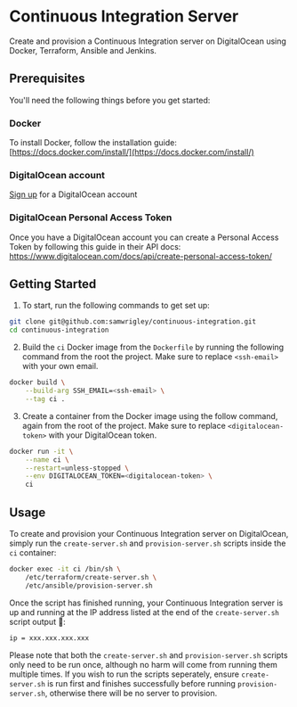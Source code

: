 # Continuous Integration Server

Create and provision a Continuous Integration server on DigitalOcean using Docker, Terraform, Ansible and Jenkins.

## Prerequisites

You'll need the following things before you get started:

### Docker

To install Docker, follow the installation guide: [https://docs.docker.com/install/](https://docs.docker.com/install/)

### DigitalOcean account

[Sign up](https://m.do.co/c/344de7bea76b) for a DigitalOcean account

### DigitalOcean Personal Access Token

Once you have a DigitalOcean account you can create a Personal Access Token by following this guide in their API docs: https://www.digitalocean.com/docs/api/create-personal-access-token/

## Getting Started

1. To start, run the following commands to get set up:

```sh
git clone git@github.com:samwrigley/continuous-integration.git
cd continuous-integration
```

2. Build the `ci` Docker image from the `Dockerfile` by running the following command from the root the project. Make sure to replace `<ssh-email>` with your own email.

```sh
docker build \
    --build-arg SSH_EMAIL=<ssh-email> \
    --tag ci .
```

3. Create a container from the Docker image using the follow command, again from the root of the project. Make sure to replace `<digitalocean-token>` with your DigitalOcean token.

```sh
docker run -it \
    --name ci \
    --restart=unless-stopped \
    --env DIGITALOCEAN_TOKEN=<digitalocean-token> \
    ci
```

## Usage

To create and provision your Continuous Integration server on DigitalOcean, simply run the `create-server.sh` and `provision-server.sh` scripts inside the `ci` container:

```sh
docker exec -it ci /bin/sh \
    /etc/terraform/create-server.sh \
    /etc/ansible/provision-server.sh
```

Once the script has finished running, your Continuous Integration server is up and running at the IP address listed at the end of the `create-server.sh` script output 🚀:

```sh
ip = xxx.xxx.xxx.xxx
```

Please note that both the `create-server.sh` and `provision-server.sh` scripts only need to be run once, although no harm will come from running them multiple times. If you wish to run the scripts seperately, ensure `create-server.sh` is run first and finishes successfully before running `provision-server.sh`, otherwise there will be no server to provision.
